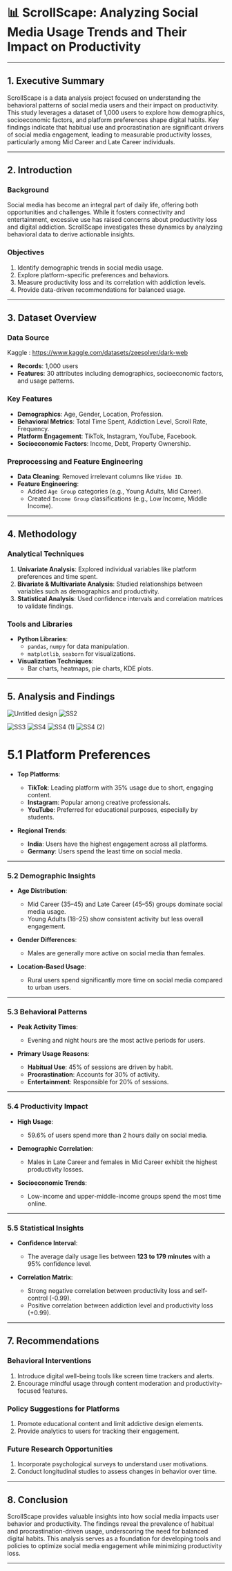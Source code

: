 # 📊 **ScrollScape: Analyzing Social Media Usage Trends and Their Impact on Productivity**  

---

## **1. Executive Summary**  
ScrollScape is a data analysis project focused on understanding the behavioral patterns of social media users and their impact on productivity. This study leverages a dataset of 1,000 users to explore how demographics, socioeconomic factors, and platform preferences shape digital habits. Key findings indicate that habitual use and procrastination are significant drivers of social media engagement, leading to measurable productivity losses, particularly among Mid Career and Late Career individuals.

---

## **2. Introduction**  

### **Background**  
Social media has become an integral part of daily life, offering both opportunities and challenges. While it fosters connectivity and entertainment, excessive use has raised concerns about productivity loss and digital addiction. ScrollScape investigates these dynamics by analyzing behavioral data to derive actionable insights.  

### **Objectives**  
1. Identify demographic trends in social media usage.  
2. Explore platform-specific preferences and behaviors.  
3. Measure productivity loss and its correlation with addiction levels.  
4. Provide data-driven recommendations for balanced usage.

---

## **3. Dataset Overview**  

### **Data Source**  
Kaggle : https://www.kaggle.com/datasets/zeesolver/dark-web
- **Records**: 1,000 users  
- **Features**: 30 attributes including demographics, socioeconomic factors, and usage patterns.  

### **Key Features**  
- **Demographics**: Age, Gender, Location, Profession.  
- **Behavioral Metrics**: Total Time Spent, Addiction Level, Scroll Rate, Frequency.  
- **Platform Engagement**: TikTok, Instagram, YouTube, Facebook.  
- **Socioeconomic Factors**: Income, Debt, Property Ownership.  

### **Preprocessing and Feature Engineering**  
- **Data Cleaning**: Removed irrelevant columns like `Video ID`.  
- **Feature Engineering**:  
  - Added `Age Group` categories (e.g., Young Adults, Mid Career).  
  - Created `Income Group` classifications (e.g., Low Income, Middle Income).  

---

## **4. Methodology**  

### **Analytical Techniques**  
1. **Univariate Analysis**: Explored individual variables like platform preferences and time spent.  
2. **Bivariate & Multivariate Analysis**: Studied relationships between variables such as demographics and productivity.  
3. **Statistical Analysis**: Used confidence intervals and correlation matrices to validate findings.

### **Tools and Libraries**  
- **Python Libraries**:  
  - `pandas`, `numpy` for data manipulation.  
  - `matplotlib`, `seaborn` for visualizations.  
- **Visualization Techniques**:  
  - Bar charts, heatmaps, pie charts, KDE plots.

---

## **5. Analysis and Findings** 


![Untitled design](https://github.com/user-attachments/assets/f241f59f-a75a-422f-98a9-3f066e079811)
![SS2](https://github.com/user-attachments/assets/e0b56388-d95c-4dec-9a39-466598508c38)

![SS3](https://github.com/user-attachments/assets/f95a0d11-f168-4f03-8993-baa1da3a226f)
![SS4](https://github.com/user-attachments/assets/89a312fd-7ffc-4206-9360-f26c0f8d2c06)
![SS4 (1)](https://github.com/user-attachments/assets/c05e74c2-3532-48c1-b690-506166b533e4)
![SS4 (2)](https://github.com/user-attachments/assets/e75945aa-0ed4-4832-8156-72480b9cd54f)

# **5.1 Platform Preferences**  
- **Top Platforms**:  
  - **TikTok**: Leading platform with 35% usage due to short, engaging content.  
  - **Instagram**: Popular among creative professionals.  
  - **YouTube**: Preferred for educational purposes, especially by students.  

- **Regional Trends**:  
  - **India**: Users have the highest engagement across all platforms.  
  - **Germany**: Users spend the least time on social media.  

---

### **5.2 Demographic Insights**  
- **Age Distribution**:  
  - Mid Career (35–45) and Late Career (45–55) groups dominate social media usage.  
  - Young Adults (18–25) show consistent activity but less overall engagement.  

- **Gender Differences**:  
  - Males are generally more active on social media than females.  

- **Location-Based Usage**:  
  - Rural users spend significantly more time on social media compared to urban users.  

---

### **5.3 Behavioral Patterns**  
- **Peak Activity Times**:  
  - Evening and night hours are the most active periods for users.  

- **Primary Usage Reasons**:  
  - **Habitual Use**: 45% of sessions are driven by habit.  
  - **Procrastination**: Accounts for 30% of activity.  
  - **Entertainment**: Responsible for 20% of sessions.  

---

### **5.4 Productivity Impact**  
- **High Usage**:  
  - 59.6% of users spend more than 2 hours daily on social media.  

- **Demographic Correlation**:  
  - Males in Late Career and females in Mid Career exhibit the highest productivity losses.  

- **Socioeconomic Trends**:  
  - Low-income and upper-middle-income groups spend the most time online.  

---

### **5.5 Statistical Insights**  
- **Confidence Interval**:  
  - The average daily usage lies between **123 to 179 minutes** with a 95% confidence level.  

- **Correlation Matrix**:  
  - Strong negative correlation between productivity loss and self-control (-0.99).  
  - Positive correlation between addiction level and productivity loss (+0.99).  

---


## **7. Recommendations**  

### **Behavioral Interventions**  
1. Introduce digital well-being tools like screen time trackers and alerts.  
2. Encourage mindful usage through content moderation and productivity-focused features.  

### **Policy Suggestions for Platforms**  
1. Promote educational content and limit addictive design elements.  
2. Provide analytics to users for tracking their engagement.  

### **Future Research Opportunities**  
1. Incorporate psychological surveys to understand user motivations.  
2. Conduct longitudinal studies to assess changes in behavior over time.  

---

## **8. Conclusion**  

ScrollScape provides valuable insights into how social media impacts user behavior and productivity. The findings reveal the prevalence of habitual and procrastination-driven usage, underscoring the need for balanced digital habits. This analysis serves as a foundation for developing tools and policies to optimize social media engagement while minimizing productivity loss.  

---
